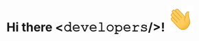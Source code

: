 # Hi there <𝚍𝚎𝚟𝚎𝚕𝚘𝚙𝚎𝚛𝚜/>!  <img src="https://raw.githubusercontent.com/ABSphreak/ABSphreak/master/gifs/Hi.gif"  width="60" height="60" />
<!--![Hi](https://user-images.githubusercontent.com/77394228/125829536-82383ccd-9b50-4683-b8ef-04272c87486b.gif)

**Animeshmaru/Animeshmaru** is a ✨ _special_ ✨ repository because its `README.md` (this file) appears on your GitHub profile.

Here are some ideas to get you started:

- 🔭 I’m currently working on ...
- 🌱 I’m currently learning ...
- 👯 I’m looking to collaborate on ...
- 🤔 I’m looking for help with ...
- 💬 Ask me about ...
- 📫 How to reach me: ...
- 😄 Pronouns: ...
- ⚡ Fun fact: ...
-->
